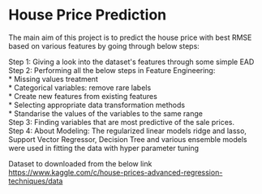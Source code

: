 # House Price Prediction

The main aim of this project is to predict the house price with best RMSE based on various features by going through below steps:

Step 1: Giving a look into the dataset's features through some simple EAD                          
Step 2: Performing all the below steps in Feature Engineering:                                                                                                                     
      *  Missing values treatment                                                             
      *  Categorical variables: remove rare labels                        
      *  Create new features from existing features                        
      *  Selecting appropriate data transformation methods                        
      *  Standarise the values of the variables to the same range                        
Step 3: Finding variables that are most predictive of the sale prices.                        
Step 4: About Modeling:
        The regularized linear models ridge and lasso, Support Vector Regressor, Decision Tree and various ensemble models were used in fitting the data with hyper parameter               tuning

Dataset to downloaded from the below link                        
https://www.kaggle.com/c/house-prices-advanced-regression-techniques/data
